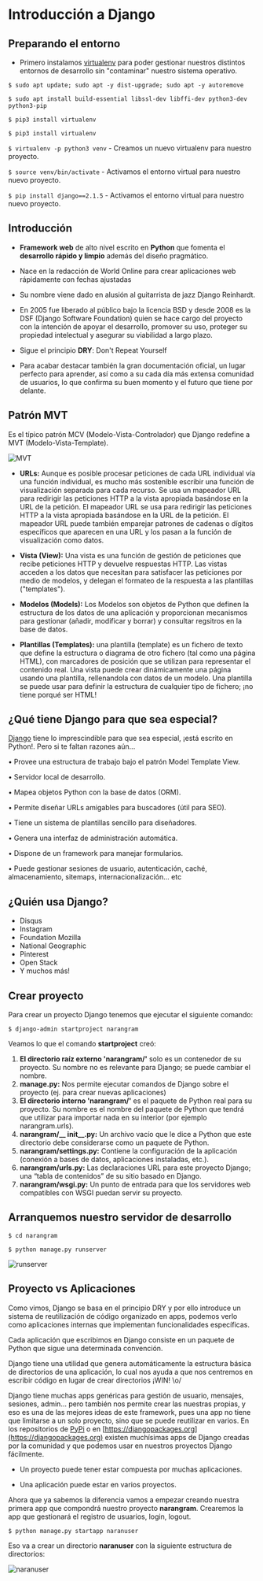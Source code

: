 # Introducción a Django

## Preparando el entorno 

- Primero instalamos [virtualenv](https://virtualenv.pypa.io/en/latest/installation/) para poder gestionar nuestros
distintos entornos de desarrollo sin "contaminar" nuestro sistema operativo.

 
 `$ sudo apt update; sudo apt -y dist-upgrade; sudo apt -y autoremove` 
 
 `$ sudo apt install build-essential libssl-dev libffi-dev python3-dev python3-pip`
 
 `$ pip3 install virtualenv` 
 
 `$ pip3 install virtualenv` 
 
 `$ virtualenv -p python3 venv` - Creamos un nuevo virtualenv para nuestro proyecto.
 
 `$ source venv/bin/activate` - Activamos el entorno virtual para nuestro nuevo proyecto.
 
 `$ pip install django==2.1.5` - Activamos el entorno virtual para nuestro nuevo proyecto.


## Introducción

- **Framework web** de alto nivel escrito en **Python** que fomenta el **desarrollo rápido y limpio** además del diseño 
pragmático.

- Nace en la redacción de World Online para crear aplicaciones web rápidamente con fechas ajustadas

- Su nombre viene dado en alusión al guitarrista de jazz Django Reinhardt.

- En 2005 fue liberado al público bajo la licencia BSD y desde 2008 es la DSF (Django Software Foundation) quien se hace
 cargo del proyecto con la intención de apoyar el desarrollo, promover su uso, proteger su propiedad intelectual y 
 asegurar su viabilidad a largo plazo.

- Sigue el principio **DRY**: Don't Repeat Yourself

- Para acabar destacar también la gran documentación oficial, un lugar perfecto para aprender, así como a su cada día 
más extensa comunidad de usuarios, lo que confirma su buen momento y el futuro que tiene por delante.

## Patrón MVT

Es el típico patrón MCV (Modelo-Vista-Controlador) que Django redefine a MVT (Modelo-Vista-Template).

![MVT](imgs/mvt.jpg "Patrón MVT")

- **URLs:** Aunque es posible procesar peticiones de cada URL individual vía una función individual, es mucho más sostenible escribir una función de visualización separada para cada recurso. Se usa un mapeador URL para redirigir las peticiones HTTP a la vista apropiada basándose en la URL de la petición. El mapeador URL se usa para redirigir las peticiones HTTP a la vista apropiada basándose en la URL de la petición. El mapeador URL puede también emparejar patrones de cadenas o dígitos específicos que aparecen en una URL y los pasan a la función de visualización como datos.

- **Vista (View):** Una vista es una función de gestión de peticiones que recibe peticiones HTTP y devuelve respuestas HTTP. Las vistas acceden a los datos que necesitan para satisfacer las peticiones por medio de modelos, y delegan el formateo de la respuesta a las plantillas ("templates").

- **Modelos (Models):** Los Modelos son objetos de Python que definen la estructura de los datos de una aplicación y proporcionan mecanismos para gestionar (añadir, modificar y borrar) y consultar regsitros en la base de datos.

- **Plantillas (Templates):** una plantilla (template) es un fichero de texto que define la estructura o diagrama de otro fichero (tal como una página HTML), con marcadores de posición que se utilizan para representar el contenido real. Una vista puede crear dinámicamente una página usando una plantilla, rellenandola con datos de un modelo. Una plantilla se puede usar para definir la estructura de cualquier tipo de fichero; ¡no tiene porqué ser HTML!

## ¿Qué tiene Django para que sea especial?

[Django](https://www.djangoproject.com/start/overview/) tiene lo imprescindible para que sea especial, ¡está escrito en Python!. Pero si te faltan razones aún...

• Provee una estructura de trabajo bajo el patrón Model Template View.

• Servidor local de desarrollo.

• Mapea objetos Python con la base de datos (ORM).

• Permite diseñar URLs amigables para buscadores (útil para
SEO).

• Tiene un sistema de plantillas sencillo para diseñadores.

• Genera una interfaz de administración automática.

• Dispone de un framework para manejar formularios.

• Puede gestionar sesiones de usuario, autenticación, caché,
almacenamiento, sitemaps, internacionalización... etc

## ¿Quién usa Django?

- Disqus
- Instagram
- Foundation Mozilla
- National Geographic
- Pinterest
- Open Stack
- Y muchos más!

## Crear proyecto

Para crear un proyecto Django tenemos que ejecutar el siguiente comando:

 `$ django-admin startproject narangram`
 
 Veamos lo que el comando **startproject** creó:
 
1. **El directorio raíz externo 'narangram/'** solo es un contenedor de su proyecto. Su nombre no es relevante para Django; se puede cambiar el nombre.
2. **manage.py:** Nos permite ejecutar comandos de Django sobre el proyecto (ej. para crear nuevas aplicaciones)
3. **El directorio interno 'narangram/'** es el paquete de Python real para su proyecto. Su nombre es el nombre del paquete de Python que tendrá que utilizar para importar nada en su interior (por ejemplo narangram.urls).
4. **narangram/__ init__.py:** Un archivo vacío que le dice a Python que este directorio debe considerarse como un paquete de Python.
5. **narangram/settings.py:** Contiene la configuración de la aplicación (conexión a bases de datos, aplicaciones instaladas, etc.).
6. **narangram/urls.py:** Las declaraciones URL para este proyecto Django; una “tabla de contenidos” de su sitio basado en Django.
7. **narangram/wsgi.py:** Un punto de entrada para que los servidores web compatibles con WSGI puedan servir su proyecto.

## Arranquemos nuestro servidor de desarrollo

`$ cd narangram`

`$ python manage.py runserver`

![runserver](imgs/runserver.png "Runserver")

## Proyecto vs Aplicaciones

Como vimos, Django se basa en el principio DRY y por ello introduce un sistema de reutilización de código 
organizado en apps, podemos verlo como aplicaciones internas que implementan funcionalidades específicas.

Cada aplicación que escribimos en Django consiste en un paquete de Python que sigue una determinada convención.

Django tiene una utilidad que genera automáticamente la estructura básica de directorios de una aplicación, 
lo cual nos ayuda a que nos centremos en escribir código en lugar de crear directorios ¡WIN! \o/

Django tiene muchas apps genéricas para gestión de usuario, mensajes, sesiones, admin... pero también nos permite crear 
las nuestras propias, y eso es una de las mejores ideas de este framework, pues una app no tiene que limitarse 
a un solo proyecto, sino que se puede reutilizar en varios. 
En los repositorios de [PyPi](https://pypi.org) o en [https://djangopackages.org](https://djangopackages.org) existen 
muchísimas apps de Django creadas por la comunidad y que podemos usar en nuestros proyectos Django fácilmente.

- Un proyecto puede tener estar compuesta por muchas aplicaciones.

- Una aplicación puede estar en varios proyectos.

Ahora que ya sabemos la diferencia vamos a empezar creando nuestra primera app que compondrá nuestro proyecto 
**narangram**. Crearemos la app que gestionará el registro de usuarios, login, logout.

`$ python manage.py startapp naranuser`

Eso va a crear un directorio **naranuser** con la siguiente estructura de directorios:

![naranuser](imgs/app.png "Naranuser app")



